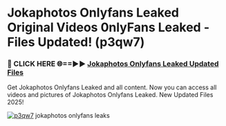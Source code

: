 # Jokaphotos Onlyfans Leaked Original Videos 0nlyFans Leaked - Files Updated! (p3qw7)

<h3>🔴 CLICK HERE 🌐==►► <a href="https://tinyurl.com/2wckxsce" rel="nofollow">Jokaphotos Onlyfans Leaked Updated Files</a></h3>

Get Jokaphotos Onlyfans Leaked and all content. Now you can access all videos and pictures of Jokaphotos Onlyfans Leaked. New Updated Files 2025!

[![p3qw7](https://i.imgur.com/AFduVYN.gif)](https://tinyurl.com/2wckxsce)
jokaphotos onlyfans leaks